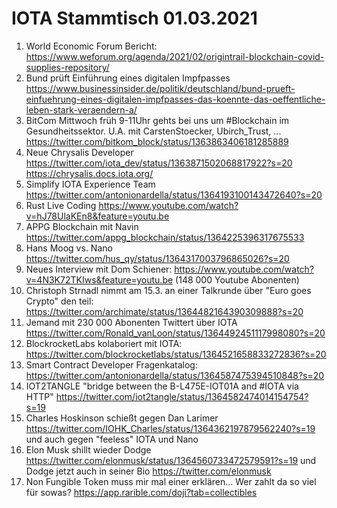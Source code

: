 # IOTA Stammtisch 01.03.2021
1. World Economic Forum Bericht: https://www.weforum.org/agenda/2021/02/origintrail-blockchain-covid-supplies-repository/
2. Bund prüft Einführung eines digitalen Impfpasses https://www.businessinsider.de/politik/deutschland/bund-prueft-einfuehrung-eines-digitalen-impfpasses-das-koennte-das-oeffentliche-leben-stark-veraendern-a/
3. BitCom Mittwoch früh 9-11Uhr gehts bei uns um #Blockchain im Gesundheitssektor. U.A. mit CarstenStoecker, Ubirch_Trust, ... https://twitter.com/bitkom_block/status/1363863406181285889
4. Neue Chrysalis Developer https://twitter.com/iota_dev/status/1363871502068817922?s=20 https://chrysalis.docs.iota.org/
5. Simplify IOTA Experience Team https://twitter.com/antonionardella/status/1364193100143472640?s=20
6. Rust Live Coding https://www.youtube.com/watch?v=hJ78UlaKEn8&feature=youtu.be
7. APPG Blockchain mit Navin https://twitter.com/appg_blockchain/status/1364225396317675533
8. Hans Moog vs. Nano https://twitter.com/hus_qy/status/1364317003796865026?s=20
9. Neues Interview mit Dom Schiener: https://www.youtube.com/watch?v=4N3K72TKIws&feature=youtu.be (148 000 Youtube Abonenten)
10. Christoph Strnadl nimmt am 15.3. an einer Talkrunde über "Euro goes Crypto" den teil: https://twitter.com/archimate/status/1364482164390309888?s=20
11. Jemand mit 230 000 Abonenten Twittert über IOTA https://twitter.com/Ronald_vanLoon/status/1364492451117998080?s=20
12. BlockrocketLabs kolaboriert mit IOTA: https://twitter.com/blockrocketlabs/status/1364521658833272836?s=20
13. Smart Contract Developer Fragenkatalog: https://twitter.com/antonionardella/status/1364587475394510848?s=20
14. IOT2TANGLE "bridge between the B-L475E-IOT01A and #IOTA via HTTP" https://twitter.com/iot2tangle/status/1364582474014154754?s=19
15. Charles Hoskinson schießt gegen Dan Larimer https://twitter.com/IOHK_Charles/status/1364362197879562240?s=19 und auch gegen "feeless" IOTA und Nano
16. Elon Musk shillt wieder Dodge https://twitter.com/elonmusk/status/1364560733472579591?s=19 und Dodge jetzt auch in seiner Bio https://twitter.com/elonmusk
17. Non Fungible Token muss mir mal einer erklären... Wer zahlt da so viel für sowas? https://app.rarible.com/doji?tab=collectibles

